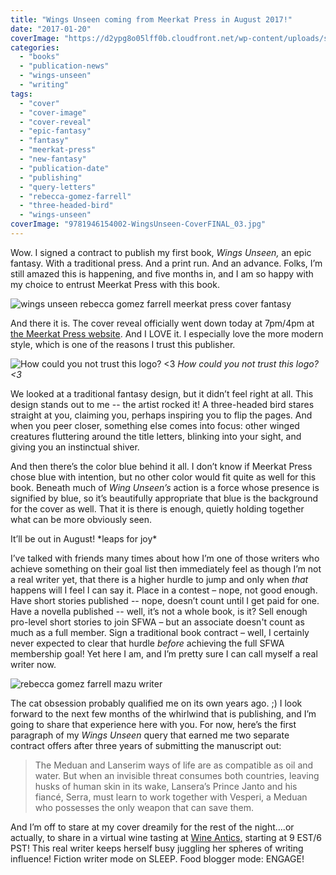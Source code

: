```yaml
---
title: "Wings Unseen coming from Meerkat Press in August 2017!"
date: "2017-01-20"
coverImage: "https://d2ypg8o05lff0b.cloudfront.net/wp-content/uploads/sites/3/2017/02/wingsunseen.jpg"
categories:
  - "books"
  - "publication-news"
  - "wings-unseen"
  - "writing"
tags:
  - "cover"
  - "cover-image"
  - "cover-reveal"
  - "epic-fantasy"
  - "fantasy"
  - "meerkat-press"
  - "new-fantasy"
  - "publication-date"
  - "publishing"
  - "query-letters"
  - "rebecca-gomez-farrell"
  - "three-headed-bird"
  - "wings-unseen"
coverImage: "9781946154002-WingsUnseen-CoverFINAL_03.jpg"
---
```


Wow. I signed a contract to publish my first book, _Wings Unseen,_ an epic fantasy. With a traditional press. And a print run. And an advance. Folks, I’m still amazed this is happening, and five months in, and I am so happy with my choice to entrust Meerkat Press with this book.

![wings unseen rebecca gomez farrell meerkat press cover fantasy](https://d2ypg8o05lff0b.cloudfront.net/wp-content/uploads/sites/3/2017/02/wingsunseen.jpg)

And there it is. The cover reveal officially went down today at 7pm/4pm at [the Meerkat Press website](http://meerkatpress.com/wings-unseen-cover-reveal-jan-19/). And I LOVE it. I especially love the more modern style, which is one of the reasons I trust this publisher.

![How could you not trust this logo? <3](https://d2ypg8o05lff0b.cloudfront.net/wp-content/uploads/sites/3/2017/01/meerkatpress.jpg) *How could you not trust this logo? <3*

We looked at a traditional fantasy design, but it didn’t feel right at all. This design stands out to me -- the artist rocked it! A three-headed bird stares straight at you, claiming you, perhaps inspiring you to flip the pages. And when you peer closer, something else comes into focus: other winged creatures fluttering around the title letters, blinking into your sight, and giving you an instinctual shiver.

And then there’s the color blue behind it all. I don’t know if Meerkat Press chose blue with intention, but no other color would fit quite as well for this book. Beneath much of _Wing Unseen’s_ action is a force whose presence is signified by blue, so it’s beautifully appropriate that blue is the background for the cover as well. That it is there is enough, quietly holding together what can be more obviously seen.

It’ll be out in August! \*leaps for joy\*

I’ve talked with friends many times about how I’m one of those writers who achieve something on their goal list then immediately feel as though I’m not a real writer yet, that there is a higher hurdle to jump and only when _that_ happens will I feel I can say it. Place in a contest – nope, not good enough. Have short stories published -- nope, doesn’t count until I get paid for one. Have a novella published -- well, it’s not a whole book, is it? Sell enough pro-level short stories to join SFWA – but an associate doesn't count as much as a full member. Sign a traditional book contract – well, I certainly never expected to clear that hurdle _before_ achieving the full SFWA membership goal! Yet here I am, and I’m pretty sure I can call myself a real writer now.

![rebecca gomez farrell mazu writer](https://d2ypg8o05lff0b.cloudfront.net/wp-content/uploads/sites/3/2017/01/me-and-zu-281x500.jpg)

The cat obsession probably qualified me on its own years ago. ;) I look forward to the next few months of the whirlwind that is publishing, and I’m going to share that experience here with you. For now, here’s the first paragraph of my _Wings Unseen_ query that earned me two separate contract offers after three years of submitting the manuscript out:

> The Meduan and Lanserim ways of life are as compatible as oil and water. But when an invisible threat consumes both countries, leaving husks of human skin in its wake, Lansera’s Prince Janto and his fiancé, Serra, must learn to work together with Vesperi, a Meduan who possesses the only weapon that can save them.

And I’m off to stare at my cover dreamily for the rest of the night….or actually, to share in a virtual wine tasting at [Wine Antics,](https://www.facebook.com/events/598263350370566/) starting at 9 EST/6 PST! This real writer keeps herself busy juggling her spheres of writing influence! Fiction writer mode on SLEEP. Food blogger mode: ENGAGE!
